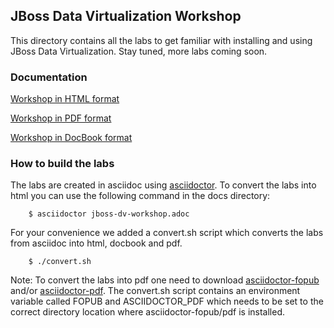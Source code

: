 ## JBoss Data Virtualization Workshop
This directory contains all the labs to get familiar with installing and using JBoss Data Virtualization.
Stay tuned, more labs coming soon.

### Documentation

[Workshop in HTML format](http://htmlpreview.github.io/?https://raw.githubusercontent.com/DataVirtualizationByExample/DVWorkshop/master/docs/jboss-dv-workshop.html#_create_relational_model_from_wsdl)

[Workshop in PDF format](https://github.com/DataVirtualizationByExample/DVWorkshop/raw/master/docs/jboss-dv-workshop.pdf)

[Workshop in DocBook format](https://github.com/DataVirtualizationByExample/DVWorkshop/raw/master/docs/jboss-dv-workshop.xml)

### How to build the labs
The labs are created in asciidoc using [asciidoctor](http://asciidoctor.org/).
To convert the labs into html you can use the following command in the docs directory:

        $ asciidoctor jboss-dv-workshop.adoc

For your convenience we added a convert.sh script which converts the labs from asciidoc into html, docbook and pdf.

        $ ./convert.sh

Note: To convert the labs into pdf one need to download [asciidoctor-fopub](https://github.com/asciidoctor/asciidoctor-fopub) and/or [asciidoctor-pdf](https://github.com/opendevise/asciidoctor-pdf). The convert.sh script contains an environment variable called FOPUB and ASCIIDOCTOR_PDF which needs to be set to the correct directory location where asciidoctor-fopub/pdf is installed.